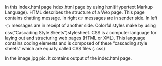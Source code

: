 In this index.html page 
index.html page by using html(Hypertext Markup Language).
HTML describes the structure of a Web page.
This page contains chatting message. 
In right 👉 messages are in sender side.
In left 👈 messages are in receipt of another side.
Colorful styles make by using css(“Cascading Style Sheets”)stylesheet.
CSS is a computer language for laying out and structuring web pages (HTML or XML). 
This language contains coding elements and is composed of these “cascading style sheets” which are equally called CSS files (. css)


In the image.jpg pic.
It contains output of the index.html page.
